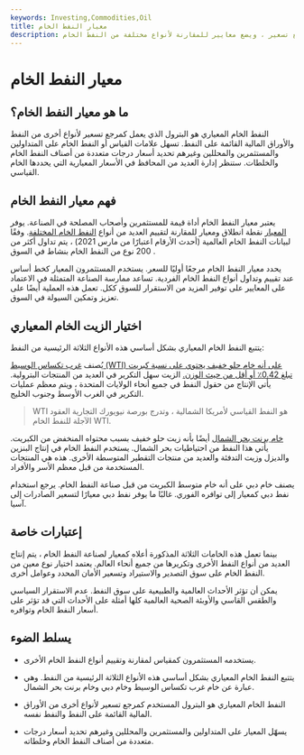 ```yaml
---
keywords: Investing,Commodities,Oil
title: معيار النفط الخام
description: النفط الخام المعياري هو البترول الذي يعمل كمرجع تسعير ، ويضع معايير للمقارنة لأنواع مختلفة من النفط الخام.
---
```


# معيار النفط الخام
## ما هو معيار النفط الخام؟

النفط الخام المعياري هو البترول الذي يعمل كمرجع تسعير لأنواع أخرى من النفط والأوراق المالية القائمة على النفط. تسهل علامات القياس أو النفط الخام على المتداولين والمستثمرين والمحللين وغيرهم تحديد أسعار درجات متعددة من أصناف النفط الخام والخلطات. ستنظر إدارة العديد من المحافظ في الأسعار المعيارية التي يحددها الخام القياسي.

## فهم معيار النفط الخام

يعتبر معيار النفط الخام أداة قيمة للمستثمرين وأصحاب المصلحة في الصناعة. يوفر [المعيار](/benchmark) نقطة انطلاق ومعيار للمقارنة لتقييم العديد من أنواع [النفط الخام المختلفة](/crude-oil). وفقًا لبيانات النفط الخام العالمية (أحدث الأرقام اعتبارًا من مارس 2021) ، يتم تداول أكثر من 200 نوع من النفط الخام بنشاط في السوق .

يحدد معيار النفط الخام مرجعًا أوليًا للسعر. يستخدم المستثمرون المعيار كخط أساس عند تقييم وتداول أنواع النفط الخام الفردية. تساعد ممارسة الصناعة المتمثلة في الاعتماد على المعايير على توفير المزيد من الاستقرار للسوق ككل. تعمل هذه العملية أيضًا على تعزيز وتمكين السيولة في السوق.

## اختيار الزيت الخام المعياري

يتتبع النفط الخام المعياري بشكل أساسي هذه الأنواع الثلاثة الرئيسية من النفط:

يُصنف [غرب تكساس الوسيط (WTI) على أنه خام حلو خفيف يحتوي على نسبة كبريت تبلغ 0.42٪ أو أقل من حيث الوزن.](/wti) الزيت سهل التكرير في العديد من المنتجات البترولية. يأتي الإنتاج من حقول النفط في جميع أنحاء الولايات المتحدة ، ويتم معظم عمليات التكرير في الغرب الأوسط وجنوب الخليج.

> WTI هو النفط القياسي لأمريكا الشمالية ، وتدرج بورصة نيويورك التجارية العقود الآجلة للنفط الخام WTI.

>

[خام برنت بحر الشمال](/northseabrentcrude) أيضًا بأنه زيت حلو خفيف بسبب محتواه المنخفض من الكبريت. يأتي هذا النفط من احتياطيات بحر الشمال. يستخدم النفط الخام في إنتاج البنزين والديزل وزيت التدفئة والعديد من منتجات التقطير المتوسطة الأخرى. هذه هي المنتجات المستخدمة من قبل معظم الأسر والأفراد.

يصنف خام دبي على أنه خام متوسط الكبريت من قبل صناعة النفط الخام. يرجع استخدام نفط دبي كمعيار إلى توافره الفوري. غالبًا ما يوفر نفط دبي معيارًا لتسعير الصادرات إلى آسيا.

## إعتبارات خاصة

بينما تعمل هذه الخامات الثلاثة المذكورة أعلاه كمعيار لصناعة النفط الخام ، يتم إنتاج العديد من أنواع النفط الأخرى وتكريرها من جميع أنحاء العالم. يعتمد اختيار نوع معين من النفط الخام على سوق التصدير والاستيراد وتسعير الأمان المحدد وعوامل أخرى.

يمكن أن تؤثر الأحداث العالمية والطبيعية على سوق النفط. عدم الاستقرار السياسي والطقس القاسي والأوبئة الصحية العالمية كلها أمثلة على الأحداث التي قد تؤثر على أسعار النفط الخام وتوافره.

## يسلط الضوء

- يستخدمه المستثمرون كمقياس لمقارنة وتقييم أنواع النفط الخام الأخرى.

- يتتبع النفط الخام المعياري بشكل أساسي هذه الأنواع الثلاثة الرئيسية من النفط. وهي عبارة عن خام غرب تكساس الوسيط وخام دبي وخام برنت بحر الشمال.

- النفط الخام المعياري هو البترول المستخدم كمرجع تسعير لأنواع أخرى من الأوراق المالية القائمة على النفط والنفط نفسه.

- يسهّل المعيار على المتداولين والمستثمرين والمحللين وغيرهم تحديد أسعار درجات متعددة من أصناف النفط الخام وخلطاته.

